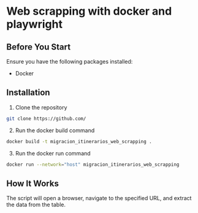 # Web scrapping with docker and playwright


## Before You Start

Ensure you have the following packages installed:

- Docker

## Installation

1. Clone the repository

```bash
git clone https://github.com/
```

2. Run the docker build command

```bash
docker build -t migracion_itinerarios_web_scrapping .
```
3. Run the docker run command
```bash 
docker run --network="host" migracion_itinerarios_web_scrapping
```
## How It Works

The script will open a browser, navigate to the specified URL, and extract the data from the table.